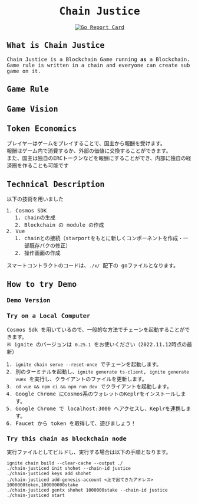 <samp>
<div align="center">

# Chain Justice
[![Go Report Card](https://goreportcard.com/badge/github.com/CosmWasm/wasmd)](https://goreportcard.com/report/github.com/chain-justice/chain-justice)
</div>

## What is Chain Justice

Chain Justice is a Blockchain Game running **as** a Blockchain.  
Game rule is written in a chain and everyone can create sub game on it. 

## Game Rule

## Game Vision

## Token Economics
プレイヤーはゲームをプレイすることで、国主から報酬を受けます。  
報酬はゲーム内で消費するか、外部の価値に交換することができます。  
また、国主は独自のERCトークンなどを報酬にすることができ、内部に独自の経済圏を作ることも可能です  

## Technical Description
以下の技術を用いました
1. Cosmos SDK
   1. chainの生成
   1. Blockchain の module の作成
1. Vue
   1. chainとの接続（starportをもとに新しくコンポーネントを作成・一部既存バクの修正）
   1. 操作画面の作成

スマートコントラクトのコードは、`./x/` 配下の goファイルとなります。  

## How to try Demo
### Demo Version

### Try on a Local Computer
Cosmos Sdk を用いているので、一般的な方法でチェーンを起動することができます。  
※ ignite のバージョンは `0.25.1` をお使いください（2022.11.12時点の最新）

1. `ignite chain serve --reset-once` でチェーンを起動します。
1. 別のターミナルを起動し、`ignite generate ts-client`, `ignite generate vuex` を実行し、クライアントのファイルを更新します。
1. `cd vue && npm ci && npm run dev` でクライアントを起動します。
1. Google Chrome にCosmos系のウォレットのKeplrをインストールします。
1. Google Chrome で localhost:3000 へアクセスし、Keplrを連携します。
1. Faucet から token を取得して、遊びましょう！

### Try this chain as blockchain node
実行ファイルとしてビルドし、実行する場合は以下の手順となります。
  
```
ignite chain build --clear-cache --output ./ 
./chain-justiced init shohet --chain-id justice
./chain-justiced keys add shohet
./chain-justiced add-genesis-account <上で出てきたアドレス> 1000000token,100000000stake
./chain-justiced gentx shohet 1000000stake --chain-id justice
./chain-justiced start
```

</samp>

